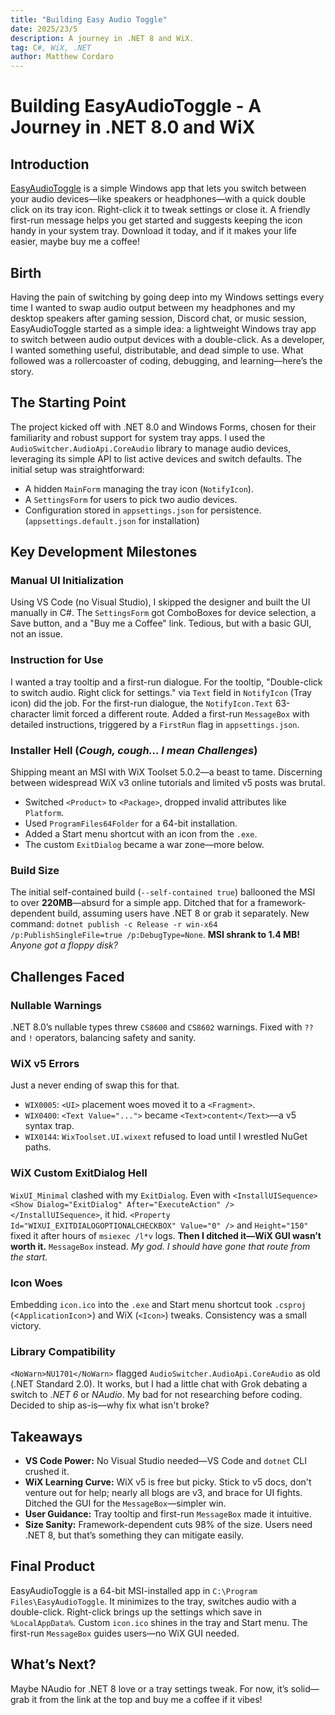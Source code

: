 ```yaml
---
title: "Building Easy Audio Toggle"
date: 2025/23/5
description: A journey in .NET 8 and WiX.
tag: C#, WiX, .NET
author: Matthew Cordaro
---
```


# Building EasyAudioToggle - A Journey in .NET 8.0 and WiX

## Introduction

[EasyAudioToggle](applications/EasyAudioToggle.msi) is a simple Windows app that lets you switch between your audio devices—like speakers or headphones—with a quick double click on its tray icon. Right-click it to tweak settings or close it. A friendly first-run message helps you get started and suggests keeping the icon handy in your system tray. Download it today, and if it makes your life easier, maybe buy me a coffee!


## Birth 

Having the pain of switching by going deep into my Windows settings every time I wanted to swap audio output between my headphones and my desktop speakers after gaming session, Discord chat, or music session, EasyAudioToggle started as a simple idea: a lightweight Windows tray app to switch between audio output devices with a double-click. As a developer, I wanted something useful, distributable, and dead simple to use. What followed was a rollercoaster of coding, debugging, and learning—here’s the story.

## The Starting Point

The project kicked off with .NET 8.0 and Windows Forms, chosen for their familiarity and robust support for system tray apps. I used the `AudioSwitcher.AudioApi.CoreAudio` library to manage audio devices, leveraging its simple API to list active devices and switch defaults. The initial setup was straightforward:

- A hidden `MainForm` managing the tray icon (`NotifyIcon`).
- A `SettingsForm` for users to pick two audio devices.
- Configuration stored in `appsettings.json` for persistence. (`appsettings.default.json` for installation)

## Key Development Milestones

### Manual UI Initialization

Using VS Code (no Visual Studio), I skipped the designer and built the UI manually in C#. The `SettingsForm` got ComboBoxes for device selection, a Save button, and a "Buy me a Coffee" link. Tedious, but with a basic GUI, not an issue.

### Instruction for Use

I wanted a tray tooltip and a first-run dialogue. For the tooltip, "Double-click to switch audio. Right click for settings." via `Text` field in `NotifyIcon` (Tray icon) did the job.  For the first-run dialogue, the `NotifyIcon.Text` 63-character limit forced a different route. Added a first-run `MessageBox` with detailed instructions, triggered by a `FirstRun` flag in `appsettings.json`.

### Installer Hell (_Cough, cough... I mean Challenges_)

Shipping meant an MSI with WiX Toolset 5.0.2—a beast to tame. Discerning between widespread WiX v3 online tutorials and limited v5 posts was brutal.

- Switched `<Product>` to `<Package>`, dropped invalid attributes like `Platform`.
- Used `ProgramFiles64Folder` for a 64-bit installation.
- Added a Start menu shortcut with an icon from the `.exe`.
- The custom `ExitDialog` became a war zone—more below.

### Build Size

The initial self-contained build (`--self-contained true`) ballooned the MSI to over **220MB**—absurd for a simple app. Ditched that for a framework-dependent build, assuming users have .NET 8 or grab it separately. New command: `dotnet publish -c Release -r win-x64 /p:PublishSingleFile=true /p:DebugType=None`. **MSI shrank to 1.4 MB!** _Anyone got a floppy disk?_

## Challenges Faced

### Nullable Warnings

.NET 8.0’s nullable types threw `CS8600` and `CS8602` warnings. Fixed with `??` and `!` operators, balancing safety and sanity.

### WiX v5 Errors

Just a never ending of swap this for that.  

- `WIX0005`: `<UI>` placement woes moved it to a `<Fragment>`.
- `WIX0400`: `<Text Value="...">` became `<Text>content</Text>`—a v5 syntax trap.
- `WIX0144`: `WixToolset.UI.wixext` refused to load until I wrestled NuGet paths.

### WiX Custom ExitDialog Hell

`WixUI_Minimal` clashed with my `ExitDialog`. Even with `<InstallUISequence><Show Dialog="ExitDialog" After="ExecuteAction" /></InstallUISequence>`, it hid. `<Property Id="WIXUI_EXITDIALOGOPTIONALCHECKBOX" Value="0" />` and `Height="150"` fixed it after hours of `msiexec /l*v` logs. **Then I ditched it—WiX GUI wasn’t worth it.**  `MessageBox` instead.  _My god. I should have gone that route from the start._ 

### Icon Woes

Embedding `icon.ico` into the `.exe` and Start menu shortcut took `.csproj` (<`ApplicationIcon`>) and WiX (`<Icon>`) tweaks. Consistency was a small victory.

### Library Compatibility

`<NoWarn>NU1701</NoWarn>` flagged `AudioSwitcher.AudioApi.CoreAudio` as old (.NET Standard 2.0). It works, but I had a little chat with Grok debating a switch to _.NET 6_ or _NAudio_.  My bad for not researching before coding. Decided to ship as-is—why fix what isn't broke?

## Takeaways

- **VS Code Power:** No Visual Studio needed—VS Code and `dotnet` CLI crushed it.
- **WiX Learning Curve:** WiX v5 is free but picky. Stick to v5 docs, don't venture out for help; nearly all blogs are v3, and brace for UI fights. Ditched the GUI for the `MessageBox`—simpler win.
-  **User Guidance:** Tray tooltip and first-run `MessageBox` made it intuitive.
-  **Size Sanity:** Framework-dependent cuts 98% of the size. Users need .NET 8, but that’s something they can mitigate easily.

## Final Product

EasyAudioToggle is a 64-bit MSI-installed app in `C:\Program Files\EasyAudioToggle`. It minimizes to the tray, switches audio with a double-click.  Right-click brings up the settings which save in `%LocalAppData%`. Custom `icon.ico` shines in the tray and Start menu. The first-run `MessageBox` guides users—no WiX GUI needed.

## What’s Next?

Maybe NAudio for .NET 8 love or a tray settings tweak. For now, it’s solid—grab it from the link at the top and buy me a coffee if it vibes!